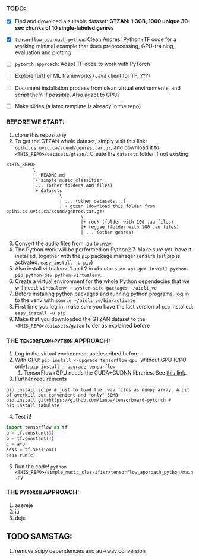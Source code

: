 ### TODO:
  - [x] Find and download a suitable dataset: **GTZAN: 1.3GB, 1000 unique 30-sec chunks of 10 single-labeled genres**
  - [x] `tensorflow_approach_python`: Clean Andres' Python+TF code for a working minimal example that does preprocessing, GPU-training, evaluation and plotting
  - [ ] `pytorch_approach`: Adapt TF code to work with PyTorch
  - [ ] Explore further ML frameworks (Java client for TF, ???)
  - [ ] Document installation process from clean virtual environments, and script them if possible. Also adapt to CPU?
  - [ ] Make slides (a latex template is already in the repo)


### BEFORE WE START:

1. clone this repositoriy
2. To get the GTZAN whole dataset, simply visit this link: `opihi.cs.uvic.ca/sound/genres.tar.gz`, and download it to `<THIS_REPO>/datasets/gtzan/`. Create the `datasets` folder if not existing:

```
<THIS_REPO>
          \
          |- README.md
          |+ simple_music_classifier
          |... (other folders and files)
          |+ datasets
                    \
                    | ... (other datasets...)
                    | + gtzan (download this folder from opihi.cs.uvic.ca/sound/genres.tar.gz)
                            \ 
                            |+ rock (folder with 100 .au files)
                            |+ reggae (folder with 100 .au files)
                            | ... (other genres)

```
3. Convert the audio files from .au to .wav
4. The Python work will be performed on Python2.7. Make sure you have it installed, together with the `pip` package manager (ensure last pip is activated: `easy_install -U pip`)
5. Also install virtualenv. 1 and 2 in ubuntu: `sudo apt-get install python-pip python-dev python-virtualenv`.
6. Create a virtual environment for the whole Python dependecies that we will need: `virtualenv --system-site-packages ~/aioli_ve`
7. Before installing python packages and running python programs, log in to the venv with `source ~/aioli_ve/bin/activate`
8. First time you log in, make sure you have the last version of `pip` installed: `easy_install -U pip`
9. Make that you downloaded the GTZAN dataset to the `<THIS_REPO>/datasets/gztan` folder as explained before


### THE `TENSORFLOW+PYTHON` APPROACH:

1. Log in the virtual environment as described before
2. With GPU: `pip install --upgrade tensorflow-gpu`. Without GPU (CPU only): `pip install --upgrade tensorflow`
   1. TensorFlow+GPU needs the CUDA+CUDNN libraries. See [this link](https://www.tensorflow.org/install/install_linux#nvidia_requirements_to_run_tensorflow_with_gpu_support).
3. Further requirements
```
pip install scipy # just to load the .wav files as numpy array. A bit of overkill but convenient and "only" 50MB
pip install git+https://github.com/lanpa/tensorboard-pytorch # 
pip install tabulate
```
4. Test it!
```python
import tensorflow as tf
a = tf.constant(3)
b = tf.constant(4)
c = a+b
sess = tf.Session()
sess.run(c)
```
5. Run the code! `python <THIS_REPO>/simple_music_classifier/tensorflow_approach_python/main.py`

### THE `PYTORCH` APPROACH:

1. asereje
2. ja 
3. deje


## TODO SAMSTAG:
1. remove scipy dependencies and au->wav conversion
